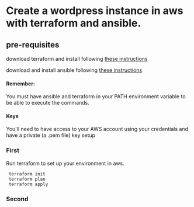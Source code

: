 # Create a wordpress instance in aws with terraform and ansible. 

## pre-requisites 
download terraform and install following [these instructions](https://www.terraform.io/intro/getting-started/install.html "Install and setup terraform")

download and install ansible following [these instructions](http://docs.ansible.com/ansible/latest/intro_installation.html "Install and setup ansible")

#### Remember:
You must have ansible and terraform in your PATH environment variable to be able to execute the commands. 

#### Keys
You'll need to have access to your AWS account using your credentials and have a private (a .pem file) key setup

### First
Run terraform to set up your environment in aws. 

```
 terraform init
 terraform plan
 terraform apply
``` 
 
### Second


 
